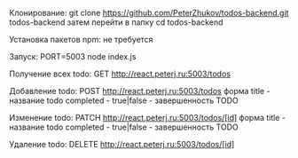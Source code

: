 Клонирование:
git clone https://github.com/PeterZhukov/todos-backend.git todos-backend
затем перейти в папку
cd todos-backend

Установка пакетов npm:
не требуется

Запуск:
PORT=5003 node index.js

Получение всех todo:
GET http://react.peterj.ru:5003/todos

Добавление todo:
POST http://react.peterj.ru:5003/todos
форма
title - название todo
completed - true|false - завершенность TODO

Изменение todo:
PATCH http://react.peterj.ru:5003/todos/[id]
форма
title - название todo
completed - true|false - завершенность TODO

Удаление todo:
DELETE http://react.peterj.ru:5003/todos/[id]

